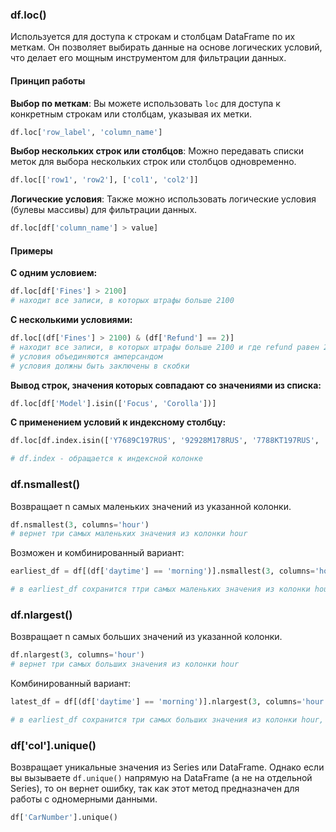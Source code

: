 
### df.loc()

Используется для доступа к строкам и столбцам DataFrame по их меткам. Он позволяет выбирать данные на основе логических условий, что делает его мощным инструментом для фильтрации данных.

#### Принцип работы

**Выбор по меткам**: Вы можете использовать `loc` для доступа к конкретным строкам или столбцам, указывая их метки.

```Python
df.loc['row_label', 'column_name']
```

**Выбор нескольких строк или столбцов**: Можно передавать списки меток для выбора нескольких строк или столбцов одновременно.

```Python
df.loc[['row1', 'row2'], ['col1', 'col2']]
```

**Логические условия**: Также можно использовать логические условия (булевы массивы) для фильтрации данных.

```Python
df.loc[df['column_name'] > value]
```

#### Примеры

**С одним условием:**

```Python
df.loc[df['Fines'] > 2100]
# находит все записи, в которых штрафы больше 2100
```

**С несколькими условиями:**

```Python
df.loc[(df['Fines'] > 2100) & (df['Refund'] == 2)]
# находит все записи, в которых штрафы больше 2100 и где refund равен 2
# условия объединяются амперсандом
# условия должны быть заключены в скобки
```

**Вывод строк, значения которых совпадают со значениями из списка:**

```Python
df.loc[df['Model'].isin(['Focus', 'Corolla'])]
```

**С применением условий к индексному столбцу:**

```Python
df.loc[df.index.isin(['Y7689C197RUS', '92928M178RUS', '7788KT197RUS', 'H115YO163RUS', 'X758HY197RUS'])]

# df.index - обращается к индексной колонке
```

### df.nsmallest()

Возвращает n самых маленьких значений из указанной колонки.

```Python
df.nsmallest(3, columns='hour')
# вернет три самых маленьких значения из колонки hour
```

Возможен и комбинированный вариант:

```Python
earliest_df = df[(df['daytime'] == 'morning')].nsmallest(3, columns='hour')[["hour"]]

# в earliest_df сохранится ттри самых маленьких значения из колонки hour, но будет выведена только индексная колонка и колонка "hour" с заголовком.
```

### df.nlargest()

Возвращает n самых больших значений из указанной колонки.

```Python
df.nlargest(3, columns='hour')
# вернет три самых больших значения из колонки hour
```

Комбинированный вариант:

```Python
latest_df = df[(df['daytime'] == 'morning')].nlargest(3, columns='hour')[["hour"]]

# в earliest_df сохранится три самых больших значения из колонки hour, но будет выведена только индексная колонка и колонка "hour" с заголовком.
```

### df\['col'].unique()

Возвращает уникальные значения из Series или DataFrame. Однако если вы вызываете `df.unique()` напрямую на DataFrame (а не на отдельной Series), то он вернет ошибку, так как этот метод предназначен для работы с одномерными данными.

```Python
df['CarNumber'].unique()
```

